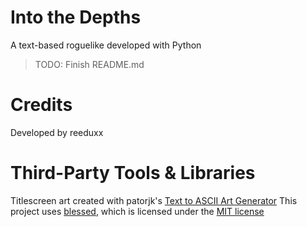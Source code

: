 # Into the Depths
A text-based roguelike developed with Python
> TODO: Finish README.md

# Credits
Developed by reeduxx

# Third-Party Tools & Libraries
Titlescreen art created with patorjk's [Text to ASCII Art Generator](https://patorjk.com/software/taag/#p=display&f=Bloody&t=Type%20Something%20)
This project uses [blessed](https://pypi.org/project/blessed/), which is licensed under the [MIT license](LICENSES/blessed_license.txt)